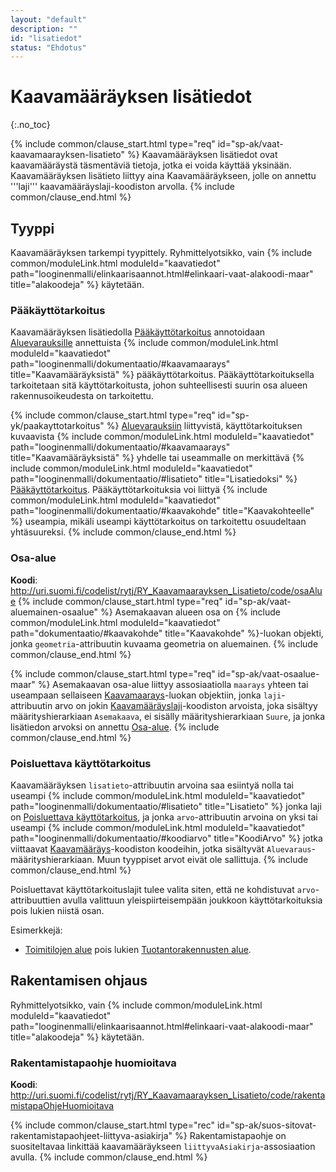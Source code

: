 ```yaml
---
layout: "default"
description: ""
id: "lisatiedot"
status: "Ehdotus"
---
```


# Kaavamääräyksen lisätiedot
{:.no_toc}

{% include common/clause_start.html type="req" id="sp-ak/vaat-kaavamaarayksen-lisatieto" %}
Kaavamääräyksen lisätiedot ovat kaavamääräystä täsmentäviä tietoja, jotka ei voida käyttää yksinään. Kaavamääräyksen lisätieto liittyy aina Kaavamääräykseen, jolle on annettu '''laji''' kaavamääräyslaji-koodiston arvolla.
{% include common/clause_end.html %}

## Tyyppi
Kaavamääräyksen tarkempi tyypittely. Ryhmittelyotsikko, vain {% include common/moduleLink.html moduleId="kaavatiedot" path="looginenmalli/elinkaarisaannot.html#elinkaari-vaat-alakoodi-maar" title="alakoodeja" %} käytetään.

### Pääkäyttötarkoitus
Kaavamääräyksen lisätiedolla [Pääkäyttötarkoitus](http://uri.suomi.fi/codelist/rytj/RY_Kaavamaarayksen_Lisatieto/code/paakayttotarkoitus) annotoidaan [Aluevarauksille](../aluevaraukset/index.md) annettuista {% include common/moduleLink.html moduleId="kaavatiedot" path="looginenmalli/dokumentaatio/#kaavamaarays" title="Kaavamääräyksistä" %} pääkäyttötarkoitus. Pääkäyttötarkoituksella tarkoitetaan sitä käyttötarkoitusta, johon suhteellisesti suurin osa alueen rakennusoikeudesta on tarkoitettu.

{% include common/clause_start.html type="req" id="sp-yk/paakayttotarkoitus" %}
[Aluevarauksiin](../aluevaraukset/index.md) liittyvistä, käyttötarkoituksen kuvaavista {% include common/moduleLink.html moduleId="kaavatiedot" path="looginenmalli/dokumentaatio/#kaavamaarays" title="Kaavamääräyksistä" %} yhdelle tai useammalle on merkittävä {% include common/moduleLink.html moduleId="kaavatiedot" path="looginenmalli/dokumentaatio/#lisatieto" title="Lisatiedoksi" %} [Pääkäyttötarkoitus](http://uri.suomi.fi/codelist/rytj/RY_Kaavamaarayksen_Lisatieto/code/paakayttotarkoitus). Pääkäyttötarkoituksia voi liittyä {% include common/moduleLink.html moduleId="kaavatiedot" path="looginenmalli/dokumentaatio/#kaavakohde" title="Kaavakohteelle" %} useampia, mikäli useampi käyttötarkoitus on tarkoitettu  osuudeltaan yhtäsuureksi.
{% include common/clause_end.html %}

### Osa-alue
**Koodi**: <http://uri.suomi.fi/codelist/rytj/RY_Kaavamaarayksen_Lisatieto/code/osaAlue>
{% include common/clause_start.html type="req" id="sp-ak/vaat-aluemainen-osaalue" %}
Asemakaavan alueen osa on {% include common/moduleLink.html moduleId="kaavatiedot" path="dokumentaatio/#kaavakohde" title="Kaavakohde" %}-luokan objekti, jonka ```geometria```-attribuutin kuvaama geometria on aluemainen.
{% include common/clause_end.html %}

{% include common/clause_start.html type="req" id="sp-ak/vaat-osaalue-maar" %}
Asemakaavan osa-alue liittyy assosiaatiolla ```maarays``` yhteen tai useampaan sellaiseen [Kaavamaarays](dokumentaatio/#kaavamaarays)-luokan objektiin, jonka ```laji```-attribuutin arvo on jokin [Kaavamääräyslaji](http://uri.suomi.fi/codelist/rytj/RY_Kaavamaarays)-koodiston arvoista, joka sisältyy määrityshierarkiaan ```Asemakaava```, ei sisälly määrityshierarkiaan ```Suure```, ja jonka lisätiedon arvoksi on annettu [Osa-alue](http://uri.suomi.fi/codelist/rytj/RY_Kaavamaarayksen_Lisatieto/osaAlue).
{% include common/clause_end.html %}

### Poisluettava käyttötarkoitus
Kaavamääräyksen ```lisatieto```-attribuutin arvoina saa esiintyä nolla tai useampi {% include common/moduleLink.html moduleId="kaavatiedot" path="looginenmalli/dokumentaatio/#lisatieto" title="Lisatieto" %} jonka laji on [Poisluettava käyttötarkoitus](http://uri.suomi.fi/codelist/rytj/RY_Kaavamaarayksen_Lisatieto/code/poisluettavaKayttotarkoitus), ja jonka ```arvo```-attribuutin arvoina on yksi tai useampi {% include common/moduleLink.html moduleId="kaavatiedot" path="looginenmalli/dokumentaatio/#koodiarvo" title="KoodiArvo" %} jotka viittaavat [Kaavamääräys](http://uri.suomi.fi/codelist/rytj/RY_Kaavamaarays)-koodiston koodeihin, jotka sisältyvät ```Aluevaraus```-määrityshierarkiaan. Muun tyyppiset arvot eivät ole sallittuja.
{% include common/clause_end.html %}

Poisluettavat käyttötarkoituslajit tulee valita siten, että ne kohdistuvat ```arvo```-attribuuttien avulla valittuun yleispiirteisempään joukkoon käyttötarkoituksia pois lukien niistä osan.

Esimerkkejä: 
* [Toimitilojen alue](http://uri.suomi.fi/codelist/rytj/RY_Kaavamaarays/code/toimitilojenAlue) pois lukien [Tuotantorakennusten alue](http://uri.suomi.fi/codelist/rytj/RY_Kaavamaarays/code/tuotantorakennustenAlue).

## Rakentamisen ohjaus

Ryhmittelyotsikko, vain {% include common/moduleLink.html moduleId="kaavatiedot" path="looginenmalli/elinkaarisaannot.html#elinkaari-vaat-alakoodi-maar" title="alakoodeja" %} käytetään.

### Rakentamistapaohje huomioitava
**Koodi**: <http://uri.suomi.fi/codelist/rytj/RY_Kaavamaarayksen_Lisatieto/code/rakentamistapaOhjeHuomioitava>

{% include common/clause_start.html type="rec" id="sp-ak/suos-sitovat-rakentamistapaohjeet-liittyva-asiakirja" %}
Rakentamistapaohje on suositeltavaa linkittää kaavamääräykseen ```liittyvaAsiakirja```-assosiaation avulla.
{% include common/clause_end.html %}